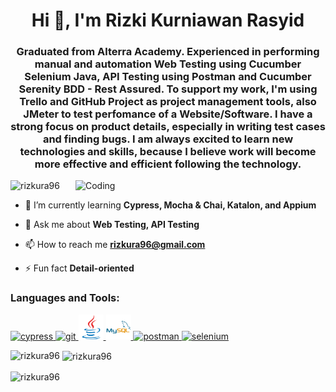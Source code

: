 <h1 align="center">Hi 👋, I'm Rizki Kurniawan Rasyid</h1>
<h3 align="center">Graduated from Alterra Academy. Experienced in performing manual and automation Web Testing using Cucumber Selenium Java, API Testing using Postman and Cucumber Serenity BDD - Rest Assured. To support my work, I'm using Trello and GitHub Project as project management tools, also JMeter to test perfomance of a Website/Software. I have a strong focus on product details, especially in writing test cases and finding bugs. I am always excited to learn new technologies and skills, because I believe work will become more effective and efficient following the technology.</h3>
<img align="right" alt="Coding" width="400" src="https://media.tenor.com/qJ5evVs-_uUAAAAC/coding.gif"

<p align="left"> <img src="https://komarev.com/ghpvc/?username=rizkura96&label=Profile%20views&color=0e75b6&style=flat" alt="rizkura96" /> </p>

- 🌱 I’m currently learning **Cypress, Mocha & Chai, Katalon, and Appium**

- 💬 Ask me about **Web Testing, API Testing**

- 📫 How to reach me **rizkura96@gmail.com**

- ⚡ Fun fact **Detail-oriented**

<h3 align="left">Languages and Tools:</h3>
<p align="left"> <a href="https://www.cypress.io" target="_blank" rel="noreferrer"> <img src="https://raw.githubusercontent.com/simple-icons/simple-icons/6e46ec1fc23b60c8fd0d2f2ff46db82e16dbd75f/icons/cypress.svg" alt="cypress" width="40" height="40"/> </a> <a href="https://git-scm.com/" target="_blank" rel="noreferrer"> <img src="https://www.vectorlogo.zone/logos/git-scm/git-scm-icon.svg" alt="git" width="40" height="40"/> </a> <a href="https://www.java.com" target="_blank" rel="noreferrer"> <img src="https://raw.githubusercontent.com/devicons/devicon/master/icons/java/java-original.svg" alt="java" width="40" height="40"/> </a> <a href="https://www.mysql.com/" target="_blank" rel="noreferrer"> <img src="https://raw.githubusercontent.com/devicons/devicon/master/icons/mysql/mysql-original-wordmark.svg" alt="mysql" width="40" height="40"/> </a> <a href="https://postman.com" target="_blank" rel="noreferrer"> <img src="https://www.vectorlogo.zone/logos/getpostman/getpostman-icon.svg" alt="postman" width="40" height="40"/> </a> <a href="https://www.selenium.dev" target="_blank" rel="noreferrer"> <img src="https://raw.githubusercontent.com/detain/svg-logos/780f25886640cef088af994181646db2f6b1a3f8/svg/selenium-logo.svg" alt="selenium" width="40" height="40"/> </a> </p>

<p><img align="left" src="https://github-readme-stats.vercel.app/api/top-langs?username=rizkura96&show_icons=true&locale=en&layout=compact" alt="rizkura96" /></p>

<p>&nbsp;<img align="center" src="https://github-readme-stats.vercel.app/api?username=rizkura96&show_icons=true&locale=en" alt="rizkura96" /></p>

<p><img align="center" src="https://github-readme-streak-stats.herokuapp.com/?user=rizkura96&" alt="rizkura96" /></p>
